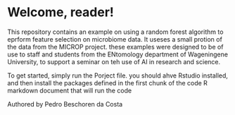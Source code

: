 # Welcome, reader!

This repository contains an example on using a random forest algorithm to eprform feature selection on microbiome data. It useses a small protion of the data from the MICROP project. these examples were designed to be of use to staff and students from the ENtomology department of Wageningene University, to support a seminar on teh use of AI in research and science.

To get started, simply run the Porject file. you should ahve Rstudio installed, and then install the packages defined in the first chunk of the code R markdown document that will run the code

Authored by Pedro Beschoren da Costa

